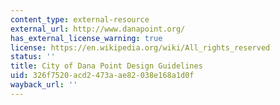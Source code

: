 ```yaml
---
content_type: external-resource
external_url: http://www.danapoint.org/
has_external_license_warning: true
license: https://en.wikipedia.org/wiki/All_rights_reserved
status: ''
title: City of Dana Point Design Guidelines
uid: 326f7520-acd2-473a-ae82-038e168a1d0f
wayback_url: ''
---
```

